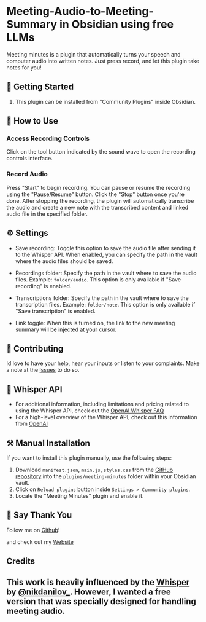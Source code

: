 # Meeting-Audio-to-Meeting-Summary in Obsidian using free LLMs

Meeting minutes is a plugin that automatically turns your speech and computer audio into written notes. Just press record, and let this plugin take notes for you!

## 🚀 Getting Started

1. This plugin can be installed from "Community Plugins" inside Obsidian.

## 🎯 How to Use

### Access Recording Controls

Click on the tool button indicated by the sound wave to open the recording controls interface.

### Record Audio

Press "Start" to begin recording. You can pause or resume the recording using the "Pause/Resume" button. Click the "Stop" button once you're done. After stopping the recording, the plugin will automatically transcribe the audio and create a new note with the transcribed content and linked audio file in the specified folder.

## ⚙️ Settings

-   Save recording: Toggle this option to save the audio file after sending it to the Whisper API. When enabled, you can specify the path in the vault where the audio files should be saved.

-   Recordings folder: Specify the path in the vault where to save the audio files. Example: `folder/audio`. This option is only available if "Save recording" is enabled.

-   Transcriptions folder: Specify the path in the vault where to save the transcription files. Example: `folder/note`. This option is only available if "Save transcription" is enabled.

- Link toggle: When this is turned on, the link to the new meeting summary will be injected at your cursor. 

## 🤝 Contributing

Id love to have your help, hear your inputs or listen to your complaints. Make a note at the [Issues](https://github.com/lewibs/meeting-minutes/issues) to do so.

## 💬 Whisper API

-   For additional information, including limitations and pricing related to using the Whisper API, check out the [OpenAI Whisper FAQ](https://help.openai.com/en/articles/7031512-whisper-api-faq)
-   For a high-level overview of the Whisper API, check out this information from [OpenAI](https://openai.com/research/whisper)

## ⚒️ Manual Installation

If you want to install this plugin manually, use the following steps:

1. Download `manifest.json`, `main.js`, `styles.css` from the [GitHub repository](https://github.com/lewibs/meeting-minutes/releases) into the `plugins/meeting-minutes` folder within your Obsidian vault.
2. Click on `Reload plugins` button inside `Settings > Community plugins`.
3. Locate the "Meeting Minutes" plugin and enable it.

## 🤩 Say Thank You

Follow me on [Github](https://github.com/lewibs)!

and check out my [Website](https://lewibs.com)

## Credits
This work is heavily influenced by the [Whisper](https://github.com/nikdanilov/whisper-obsidian-plugin) by [@nikdanilov\_](https://twitter.com/nikdanilov_). However, I wanted a free version that was specially designed for handling meeting audio.
---
